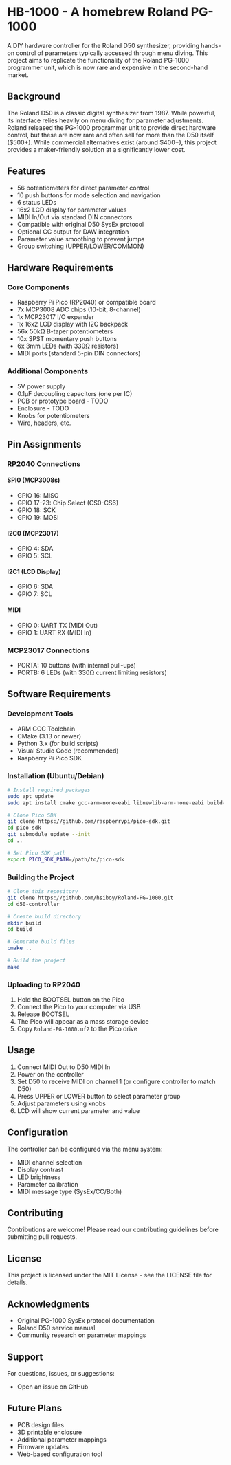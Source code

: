 # HB-1000 - A homebrew Roland PG-1000

A DIY hardware controller for the Roland D50 synthesizer, providing hands-on control of parameters typically accessed through menu diving. This project aims to replicate the functionality of the Roland PG-1000 programmer unit, which is now rare and expensive in the second-hand market.

## Background

The Roland D50 is a classic digital synthesizer from 1987. While powerful, its interface relies heavily on menu diving for parameter adjustments. Roland released the PG-1000 programmer unit to provide direct hardware control, but these are now rare and often sell for more than the D50 itself ($500+). While commercial alternatives exist (around $400+), this project provides a maker-friendly solution at a significantly lower cost.

## Features

- 56 potentiometers for direct parameter control
- 10 push buttons for mode selection and navigation
- 6 status LEDs
- 16x2 LCD display for parameter values
- MIDI In/Out via standard DIN connectors
- Compatible with original D50 SysEx protocol
- Optional CC output for DAW integration
- Parameter value smoothing to prevent jumps
- Group switching (UPPER/LOWER/COMMON)

## Hardware Requirements

### Core Components
- Raspberry Pi Pico (RP2040) or compatible board
- 7x MCP3008 ADC chips (10-bit, 8-channel)
- 1x MCP23017 I/O expander
- 1x 16x2 LCD display with I2C backpack
- 56x 50kΩ B-taper potentiometers
- 10x SPST momentary push buttons
- 6x 3mm LEDs (with 330Ω resistors)
- MIDI ports (standard 5-pin DIN connectors)

### Additional Components
- 5V power supply
- 0.1µF decoupling capacitors (one per IC)
- PCB or prototype board - TODO
- Enclosure - TODO
- Knobs for potentiometers
- Wire, headers, etc.

## Pin Assignments

### RP2040 Connections

#### SPI0 (MCP3008s)
- GPIO 16: MISO
- GPIO 17-23: Chip Select (CS0-CS6)
- GPIO 18: SCK
- GPIO 19: MOSI

#### I2C0 (MCP23017)
- GPIO 4: SDA
- GPIO 5: SCL

#### I2C1 (LCD Display)
- GPIO 6: SDA
- GPIO 7: SCL

#### MIDI
- GPIO 0: UART TX (MIDI Out)
- GPIO 1: UART RX (MIDI In)

### MCP23017 Connections
- PORTA: 10 buttons (with internal pull-ups)
- PORTB: 6 LEDs (with 330Ω current limiting resistors)

## Software Requirements

### Development Tools
- ARM GCC Toolchain
- CMake (3.13 or newer)
- Python 3.x (for build scripts)
- Visual Studio Code (recommended)
- Raspberry Pi Pico SDK

### Installation (Ubuntu/Debian)
```bash
# Install required packages
sudo apt update
sudo apt install cmake gcc-arm-none-eabi libnewlib-arm-none-eabi build-essential

# Clone Pico SDK
git clone https://github.com/raspberrypi/pico-sdk.git
cd pico-sdk
git submodule update --init
cd ..

# Set Pico SDK path
export PICO_SDK_PATH=/path/to/pico-sdk
```

### Building the Project
```bash
# Clone this repository
git clone https://github.com/hsiboy/Roland-PG-1000.git
cd d50-controller

# Create build directory
mkdir build
cd build

# Generate build files
cmake ..

# Build the project
make
```

### Uploading to RP2040
1. Hold the BOOTSEL button on the Pico
2. Connect the Pico to your computer via USB
3. Release BOOTSEL
4. The Pico will appear as a mass storage device
5. Copy `Roland-PG-1000.uf2` to the Pico drive

## Usage

1. Connect MIDI Out to D50 MIDI In
2. Power on the controller
3. Set D50 to receive MIDI on channel 1 (or configure controller to match D50)
4. Press UPPER or LOWER button to select parameter group
5. Adjust parameters using knobs
6. LCD will show current parameter and value

## Configuration

The controller can be configured via the menu system:
- MIDI channel selection
- Display contrast
- LED brightness
- Parameter calibration
- MIDI message type (SysEx/CC/Both)

## Contributing

Contributions are welcome! Please read our contributing guidelines before submitting pull requests.

## License

This project is licensed under the MIT License - see the LICENSE file for details.

## Acknowledgments

- Original PG-1000 SysEx protocol documentation
- Roland D50 service manual
- Community research on parameter mappings

## Support

For questions, issues, or suggestions:
- Open an issue on GitHub

## Future Plans

- PCB design files
- 3D printable enclosure
- Additional parameter mappings
- Firmware updates
- Web-based configuration tool
